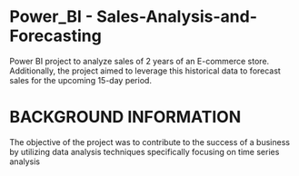 # Power_BI - Sales-Analysis-and-Forecasting

Power BI project to analyze sales of 2 years of an E-commerce store. Additionally, the project aimed to leverage this historical data to forecast sales for the upcoming 15-day period.

# BACKGROUND INFORMATION
The objective of the project was to contribute to the success of a business by utilizing data analysis techniques specifically focusing on time series analysis
